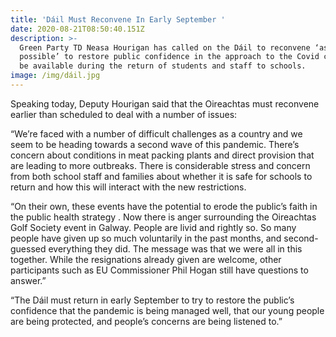 ```yaml
---
title: 'Dáil Must Reconvene In Early September '
date: 2020-08-21T08:50:40.151Z
description: >-
  Green Party TD Neasa Hourigan has called on the Dáil to reconvene ‘as soon as
  possible’ to restore public confidence in the approach to the Covid crisis and
  be available during the return of students and staff to schools.
image: /img/dáil.jpg
---
```

Speaking today, Deputy Hourigan said that the Oireachtas must reconvene earlier than scheduled to deal with a number of issues:

“We’re faced with a number of difficult challenges as a country and we seem to be heading towards a second wave of this pandemic. There’s concern about conditions in meat packing plants and direct provision that are leading to more outbreaks. There is considerable stress and concern from both school staff and families about whether it is safe for schools to return and how this will interact with the new restrictions.

“On their own, these events have the potential to erode the public’s faith in the public health strategy . Now there is anger surrounding the Oireachtas Golf Society event in Galway. People are livid and rightly so. So many people have given up so much voluntarily in the past months, and second-guessed everything they did. The message was that we were all in this together. While the resignations already given are welcome, other participants such as EU Commissioner Phil Hogan still have questions to answer.”

“The Dáil must return in early September to try to restore the public’s confidence that the pandemic is being managed well, that our young people are being protected, and people’s concerns are being listened to.”
